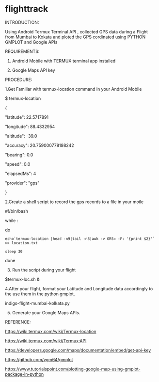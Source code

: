 # flighttrack
INTRODUCTION:

Using Android Termux Terminal API , collected GPS data during a Flight from Mumbai to Kokata and ploted the GPS cordinated using
PYTHON GMPLOT and Google APIs

REQUIREMENTS:

1. Android Mobile with TERMUX terminal app installed

2. Google Maps API key

PROCEDURE:

1.Get Familiar with termux-location command in your Android Mobile

$ termux-location

{

  "latitude": 22.5717891
  
  "longitude": 88.4332954
  
  "altitude": -39.0
  
  "accuracy": 20.759000778198242
  
  "bearing": 0.0
  
  "speed": 0.0
  
  "elapsedMs": 4
  
  "provider": "gps"
    
}

2.Create a shell script to record the gps records to a file in your moile

#!/bin/bash

while :

do

	echo`termux-location |head -n9|tail -n8|awk -v ORS= -F: '{print $2}'` >> location.txt
	
	sleep 30
	
done


3. Run the script during your flight 

$termux-loc.sh &

4.After your flight, format your Latitude and Longitude data accordingly to the use them in the python gmplot.

indigo-flight-mumbai-kolkata.py

5. Generate your Google Maps APIs.


REFERENCE:

https://wiki.termux.com/wiki/Termux-location

https://wiki.termux.com/wiki/Termux:API

https://developers.google.com/maps/documentation/embed/get-api-key

https://github.com/vgm64/gmplot

https://www.tutorialspoint.com/plotting-google-map-using-gmplot-package-in-python


